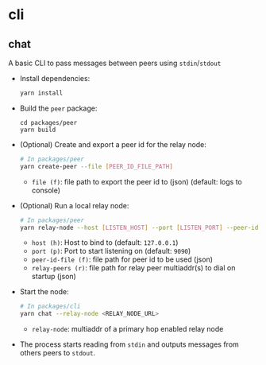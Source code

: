 # cli

## chat

A basic CLI to pass messages between peers using `stdin`/`stdout`

* Install dependencies:

  ```bash
  yarn install
  ```

* Build the `peer` package:

  ```
  cd packages/peer
  yarn build
  ```

* (Optional) Create and export a peer id for the relay node:

  ```bash
  # In packages/peer
  yarn create-peer --file [PEER_ID_FILE_PATH]
  ```

  * `file (f)`: file path to export the peer id to (json) (default: logs to console)

* (Optional) Run a local relay node:

  ```bash
  # In packages/peer
  yarn relay-node --host [LISTEN_HOST] --port [LISTEN_PORT] --peer-id-file [PEER_ID_FILE_PATH] --relay-peers [RELAY_PEERS_FILE_PATH]
  ```

  * `host (h)`: Host to bind to (default: `127.0.0.1`)
  * `port (p)`: Port to start listening on (default: `9090`)
  * `peer-id-file (f)`: file path for peer id to be used (json)
  * `relay-peers (r)`: file path for relay peer multiaddr(s) to dial on startup (json)

* Start the node:

  ```bash
  # In packages/cli
  yarn chat --relay-node <RELAY_NODE_URL>
  ```

  * `relay-node`: multiaddr of a primary hop enabled relay node

* The process starts reading from `stdin` and outputs messages from others peers to `stdout`.
